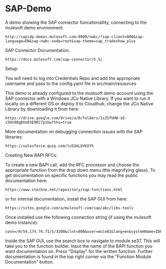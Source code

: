# SAP-Demo

A demo showing the SAP connector funcationallity, connecting to the mulesoft demo environment:

	http://sapidp.demos.mulesoft.com:8000/nwbc/?sap-client=800&sap-language=EN&sap-nwbc-node=root&sap-theme=sap_tradeshow_plus

SAP Connector Documentation:

	https://docs.mulesoft.com/sap-connector/5.5/

Setup:

You will need to log into Credentials Repo and add the appropriate username and pass to the config.yaml file in src/main/resources

This demo is already configured to the mulesoft demo account using the SAP connector with a Windows JCo Native Library.  If you want to run it locally on a different
OS or deploy it to Cloudhub, change the JCo Native Library by downloading it from here:

	https://drive.google.com/drive/u/0/folders/1sZ5fUHW-sE-i5Hx98gBVeD3E9KC7psbw?ths=true
	
More documentation on debugging connection issues with the SAP libraries:

	https://salesforce.quip.com/lcD2ALbVKXYh

Creating New BAPI RFCs:

To create a new BAPI call, add the RFC processor and choose the appropriate function from the drop down menu (the magnifying glass).
To get documentation on specific functions you may read the public documentation here:

	https://www.stechno.net/repository/sap-functions.html

or for internal documentation, install the SAP GUI from here:

	https://sites.google.com/a/mulesoft.com/sap/abc/libs-tools
	
Once installed use the following connection string (if using the mulesoft demo instance):

	conn=/H/54.174.74.71/S/3200&clnt=800&user=mule01&lang=en&systemName=IDP
	
Inside the SAP GUI, use the search box to navigate to module se37.  This will take you to the function builder.  Input the name of the
BAPI function you want documentation on.  Press "Display" for the written function.  Further documentation is found in the top right corner
via the "Function Module Documentation" button.
	
